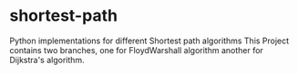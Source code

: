 # shortest-path
Python implementations for different Shortest path algorithms
This Project contains two branches, one for FloydWarshall algorithm another for Dijkstra's algorithm.

